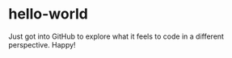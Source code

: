 # hello-world

Just got into GitHub to explore what it feels to code in a different perspective. Happy!
